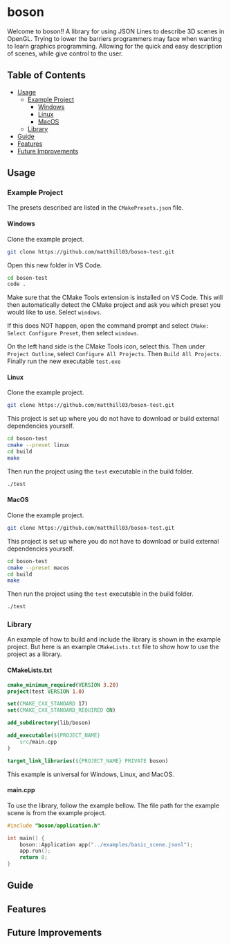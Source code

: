 # boson
Welcome to boson!! A library for using JSON Lines to describe 3D scenes in OpenGL. Trying to lower the barriers programmers may face when wanting to learn graphics programming. Allowing for the quick and easy description of scenes, while give control to the user.

## Table of Contents
- [Usage](#usage)
    - [Example Project](#example-project)
        - [Windows](#windows)
        - [Linux](#linux)
        - [MacOS](#MacOS)
    - [Library](#library)
- [Guide](#guide)
- [Features](#features)
- [Future Improvements](#future-improvements)

## Usage
### Example Project
The presets described are listed in the ```CMakePresets.json``` file.

#### Windows
Clone the example project.
```bash
git clone https://github.com/matthill03/boson-test.git
```
Open this new folder in VS Code.
```bash
cd boson-test
code .
```
Make sure that the CMake Tools extension is installed on VS Code.
This will then automatically detect the CMake project and ask you which preset you would like to use. Select ```windows```.

If this does NOT happen, open the command prompt and select ```CMake: Select Configure Preset```, then select ```windows```.

On the left hand side is the CMake Tools icon, select this. Then under ```Project Outline```, select ```Configure All Projects```.
Then ```Build All Projects```. Finally run the new executable ```test.exe```

#### Linux
Clone the example project.
```bash
git clone https://github.com/matthill03/boson-test.git
```
This project is set up where you do not have to download or build external dependencies yourself.
```bash
cd boson-test
cmake --preset linux
cd build
make
```
Then run the project using the ```test``` executable in the build folder.
```bash
./test
```
#### MacOS
Clone the example project.
```bash
git clone https://github.com/matthill03/boson-test.git
```
This project is set up where you do not have to download or build external dependencies yourself.
```bash
cd boson-test
cmake --preset macos
cd build
make
```
Then run the project using the ```test``` executable in the build folder.
```bash
./test
```

### Library
An example of how to build and include the library is shown in the example project. But here is an example ```CMakeLists.txt``` file to show how to use the project as a library.

#### CMakeLists.txt
```cmake
cmake_minimum_required(VERSION 3.20)
project(test VERSION 1.0)

set(CMAKE_CXX_STANDARD 17)
set(CMAKE_CXX_STANDARD_REQUIRED ON)

add_subdirectory(lib/boson)

add_executable(${PROJECT_NAME}
    src/main.cpp
)

target_link_libraries(${PROJECT_NAME} PRIVATE boson)
```
This example is universal for Windows, Linux, and MacOS.

#### main.cpp
To use the library, follow the example bellow. The file path for the example scene is from the example project.

```c++
#include "boson/application.h"

int main() {
    boson::Application app("../examples/basic_scene.jsonl");
    app.run();
    return 0;
}
```
## Guide

## Features

## Future Improvements
